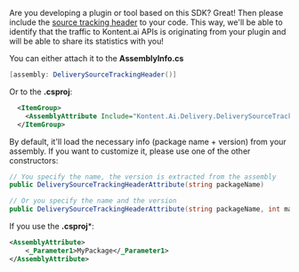 Are you developing a plugin or tool based on this SDK? Great! Then please include the [source tracking header](https://github.com/kontent-ai/Home/wiki/Guidelines-for-Kontent-related-tools#analytics) to your code. This way, we'll be able to identify that the traffic to Kontent.ai APIs is originating from your plugin and will be able to share its statistics with you!

You can either attach it to the **AssemblyInfo.cs**
```c#
[assembly: DeliverySourceTrackingHeader()]
```

Or to the **.csproj**:

```xml
  <ItemGroup>
    <AssemblyAttribute Include="Kontent.Ai.Delivery.DeliverySourceTrackingHeader" />
  </ItemGroup>
```

By default, it'll load the necessary info (package name + version) from your assembly. If you want to customize it, please use one of the other constructors:

```c#
// You specify the name, the version is extracted from the assembly
public DeliverySourceTrackingHeaderAttribute(string packageName)

// Or you specify the name and the version
public DeliverySourceTrackingHeaderAttribute(string packageName, int majorVersion, int minorVersion, int patchVersion, string preReleaseLabel = null)
```

If you use the **.csproj***:
```xml
<AssemblyAttribute>
    <_Parameter1>MyPackage</_Parameter1>
</AssemblyAttribute>
```